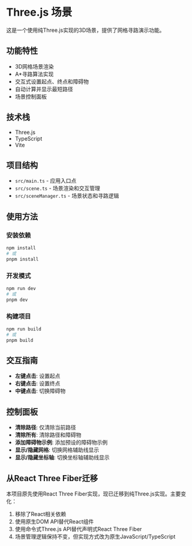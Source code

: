 # Three.js 场景

这是一个使用纯Three.js实现的3D场景，提供了网格寻路演示功能。

## 功能特性

- 3D网格场景渲染
- A*寻路算法实现
- 交互式设置起点、终点和障碍物
- 自动计算并显示最短路径
- 场景控制面板

## 技术栈

- Three.js
- TypeScript
- Vite

## 项目结构

- `src/main.ts` - 应用入口点
- `src/scene.ts` - 场景渲染和交互管理
- `src/sceneManager.ts` - 场景状态和寻路逻辑

## 使用方法

### 安装依赖

```bash
npm install
# 或
pnpm install
```

### 开发模式

```bash
npm run dev
# 或
pnpm dev
```

### 构建项目

```bash
npm run build
# 或
pnpm build
```

## 交互指南

- **左键点击**: 设置起点
- **右键点击**: 设置终点
- **中键点击**: 切换障碍物

## 控制面板

- **清除路径**: 仅清除当前路径
- **清除所有**: 清除路径和障碍物
- **添加障碍物示例**: 添加预设的障碍物示例
- **显示/隐藏网格**: 切换网格辅助线显示
- **显示/隐藏坐标轴**: 切换坐标轴辅助线显示

## 从React Three Fiber迁移

本项目原先使用React Three Fiber实现，现已迁移到纯Three.js实现。主要变化：

1. 移除了React相关依赖
2. 使用原生DOM API替代React组件
3. 使用命令式Three.js API替代声明式React Three Fiber
4. 场景管理逻辑保持不变，但实现方式改为原生JavaScript/TypeScript
